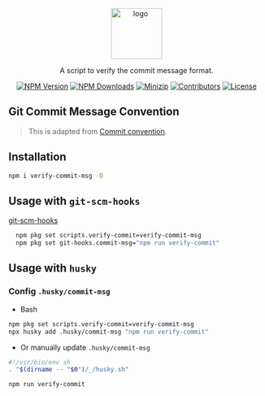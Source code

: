 <p align="center">
<a href="https://www.npmjs.com/package/verify-commit-msg" target="_blank" rel="noopener noreferrer">
<img src="https://api.iconify.design/uil:comment-verify.svg?color=%23b3ff75" alt="logo" width='100'/></a>
</p>

<p align="center">
  A script to verify the commit message format.
</p>

<p align="center">
  <a href="https://www.npmjs.com/package/verify-commit-msg" target="_blank" rel="noopener noreferrer"><img src="https://badge.fury.io/js/verify-commit-msg.svg" alt="NPM Version" /></a>
  <a href="https://www.npmjs.com/package/verify-commit-msg" target="_blank" rel="noopener noreferrer"><img src="https://img.shields.io/npm/dt/verify-commit-msg.svg?logo=npm" alt="NPM Downloads" /></a>
  <a href="https://bundlephobia.com/result?p=verify-commit-msg" target="_blank" rel="noopener noreferrer"><img src="https://img.shields.io/bundlephobia/minzip/verify-commit-msg" alt="Minizip" /></a>
  <a href="https://github.com/hunghg255/verify-commit-msg/graphs/contributors" target="_blank" rel="noopener noreferrer"><img src="https://img.shields.io/badge/all_contributors-1-orange.svg" alt="Contributors" /></a>
  <a href="https://github.com/hunghg255/verify-commit-msg/blob/main/LICENSE" target="_blank" rel="noopener noreferrer"><img src="https://badgen.net/github/license/hunghg255/verify-commit-msg" alt="License" /></a>
</p>

## Git Commit Message Convention

> This is adapted from [Commit convention](https://www.conventionalcommits.org/en/v1.0.0/).

## Installation

```bash
npm i verify-commit-msg -D
```

## Usage with `git-scm-hooks`

[git-scm-hooks](https://github.com/hunghg255/git-scm-hooks)

```bash
  npm pkg set scripts.verify-commit=verify-commit-msg
  npm pkg set git-hooks.commit-msg="npm run verify-commit"
```

## Usage with `husky`

### Config `.husky/commit-msg`

- Bash
```bash
npm pkg set scripts.verify-commit=verify-commit-msg
npx husky add .husky/commit-msg "npm run verify-commit"
```

- Or manually update `.husky/commit-msg`

```bash
#!/usr/bin/env sh
. "$(dirname -- "$0")/_/husky.sh"

npm run verify-commit
```

